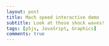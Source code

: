 ```yaml
---
layout: post
title: Mach speed interactive demo
subtitle: Look at those shock waves!
tags: [p5js, JavaSript, Graphics]
comments: true
---
```


<div id="simple-sketch-holder"></div>
<script src="https://cdn.jsdelivr.net/npm/p5@1.0.0/lib/p5.js"></script>

<script>
    let waves = [];
    let next;
    let speed;

    function setup() {
    canvas = createCanvas(720, 400);
    canvas.parent('simple-sketch-holder');
    mSlider = createSlider(0, 200, 0);
    mSlider.position(20, 100);
    mSlider.style('width', '80px');
    speed = 0.4;
    next = 0;
    }

    function draw() {
    background(200);
    if (millis() > next) {

        // Add new particle
        waves.push(new Wave());
        
        // Schedule next circle
        next = millis() + 500;
    }

    // Draw all paths
    for( let i = 0; i < waves.length; i++) {
        waves[i].update();
        waves[i].display();
        if(waves[i].lifespan <= 0){
        waves.splice(i,1);
        }
    }
    text('Mach', mSlider.x + mSlider.width + 20, 35);
    text(mSlider.value()/100, mSlider.x + mSlider.width + 55, 35);
    }

    class Wave {
    constructor() {
        this.x = width/4;
        this.y = height/2;
        this.diameter = 0;
        this.a = 1.2;
        this.lifespan = 255;
    }
    
    update() {
        this.diameter += speed*2;
        this.lifespan -= 0.5;
        this.x = this.x + speed * mSlider.value()/100;
    }
    
    display() {
        stroke(0, this.lifespan);
        fill(0,0);
        ellipse(this.x, this.y, this.diameter, this.diameter);
    }
    }
</script>
